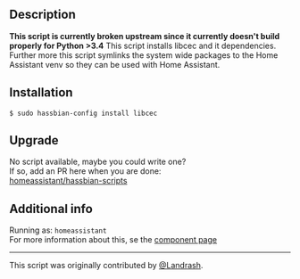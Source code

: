 ## Description
**This script is currently broken upstream since it currently doesn't build properly for Python >3.4**
This script installs libcec and it dependencies. Further more this script symlinks the system wide packages to the Home Assistant venv so they can be used with Home Assistant.

## Installation
```
$ sudo hassbian-config install libcec
```

## Upgrade
No script available, maybe you could write one?  
If so, add an PR here when you are done:  
[homeassistant/hassbian-scripts](https://github.com/home-assistant/hassbian-scripts/pulls)

## Additional info
Running as: `homeassistant`  
For more information about this, se the [component page](https://home-assistant.io/components/hdmi_cec/)

***
This script was originally contributed by [@Landrash](https://github.com/Landrash).
